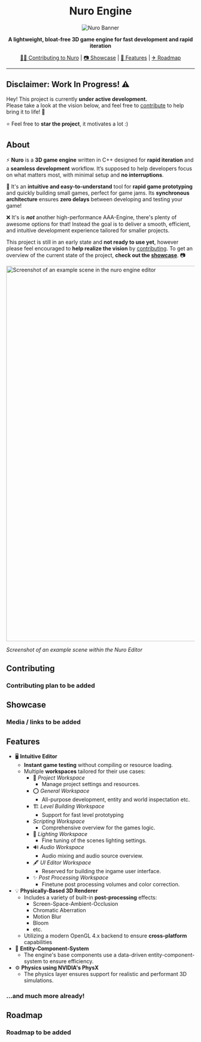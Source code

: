 <div align="center">
  <h1>Nuro Engine</h1>
  <img src="https://i.ibb.co/Psm7MDTW/nuro-banner.jpg" alt="Nuro Banner">
  <p></p>
  <p><b>A lightweight, bloat-free 3D game engine for fast development and rapid iteration</b></p>
  <p><a href="#contributing">💁‍♂️ Contributing to Nuro</a> | <a href="#showcase">📷 Showcase</a> | <a href="#features">📃 Features</a> | <a href="#roadmap">✈ Roadmap</a> </p>
  <p></p>
</div>

---

## Disclaimer: Work In Progress! ⚠

Hey! This project is currently **under active development.**  
Please take a look at the vision below, and feel free to [contribute](#contributing) to help bring it to life! 💜

⭐ Feel free to **star the project**, it motivates a lot :)

## About
⚡ **Nuro** is a **3D game engine** written in C++ designed for **rapid iteration** and a **seamless development** workflow. It’s supposed to help developers focus on what matters most, with minimal setup and **no interruptions**.

🚀 It's an **intuitive and easy-to-understand** tool for **rapid game prototyping** and quickly building small games, perfect for game jams. Its **synchronous architecture** ensures **zero delays** between developing and testing your game!

❌ It's is ***not*** another high-performance AAA-Engine, there's plenty of awesome options for that! Instead the goal is to deliver a smooth, efficient, and intuitive development experience tailored for smaller projects.

This project is still in an early state and **not ready to use yet**, however please feel encouraged to **help realize the vision** by [contributing](#contributing). To get an overview of the current state of the project, **check out the [showcase](#showcase)**. 📷

<img src="https://i.ibb.co/7t9PqtM9/nuro-snippet-02-02-2025.png" alt="Screenshot of an example scene in the nuro engine editor" width=1000>

*Screenshot of an example scene within the Nuro Editor*

## Contributing

### Contributing plan to be added

## Showcase

### Media / links to be added

## Features

- 🖥️ **Intuitive Editor**
  - **Instant game testing** without compiling or resource loading.
  - Multiple **workspaces** tailored for their use cases:
    - 📁 *Project Workspace*
      - Manage project settings and resources.
    - ⭕ *General Workspace*
      - All-purpose development, entity and world inspectation etc.
    - 🏗 *Level Building Workspace*
      - Support for fast level prototyping
    - *Scripting Workspace*
      - Comprehensive overview for the games logic.
    - 🔦 *Lighting Workspace*
      - Fine tuning of the scenes lighting settings.
    - 🔊 *Audio Workspace*
      - Audio mixing and audio source overview.
    - 🖋 *UI Editor Workspace*
      - Reserved for building the ingame user interface.
    - ✨ *Post Processing Workspace*
      - Finetune post processing volumes and color correction.
- 💡 **Physically-Based 3D Renderer**
  - Includes a variety of built-in **post-processing** effects:
    - Screen-Space-Ambient-Occlusion
    - Chromatic Aberration
    - Motion Blur
    - Bloom
    - etc.
  - Utilizing a modern OpenGL 4.x backend to ensure **cross-platform** capabilities
- 🔄 **Entity-Component-System**
  - The engine's base components use a data-driven entity-component-system to ensure efficiency.
- ⚙️ **Physics using NVIDIA's PhysX**
  - The physics layer ensures support for realistic and performant 3D simulations.

### ...and much more already!

## Roadmap

### Roadmap to be added
